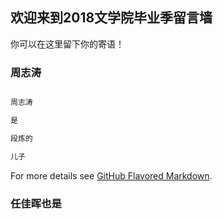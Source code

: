 ## 欢迎来到2018文学院毕业季留言墙

你可以在这里留下你的寄语！


### 周志涛

```markdown

周志涛

是

段炼的

儿子

```

For more details see [GitHub Flavored Markdown](https://guides.github.com/features/mastering-markdown/).

### 任佳晖也是


